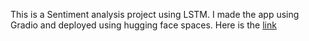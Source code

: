 This is a Sentiment analysis project using LSTM. I made the app using Gradio and deployed using hugging face spaces.
Here is the [link](https://huggingface.co/spaces/Manasa1/movie_review_sentiment_analysis) 
